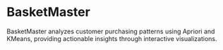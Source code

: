 # BasketMaster
BasketMaster analyzes customer purchasing patterns using Apriori and KMeans, providing actionable insights through interactive visualizations.
